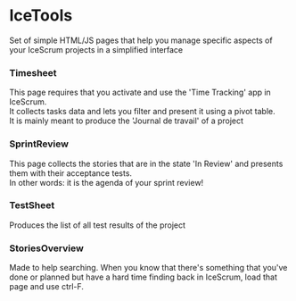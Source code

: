# IceTools
Set of simple HTML/JS pages that help you manage specific aspects of your IceScrum projects in a simplified interface

### Timesheet

This page requires that you activate and use the 'Time Tracking' app in IceScrum.  
It collects tasks data and lets you filter and present it using a pivot table.  
It is mainly meant to produce the 'Journal de travail' of a project

### SprintReview

This page collects the stories that are in the state 'In Review' and presents them with their acceptance tests.  
In other words: it is the agenda of your sprint review!

### TestSheet

Produces the list of all test results of the project

### StoriesOverview

Made to help searching. When you know that there's something that you've done or planned but have a hard time finding back in IceScrum, load that page and use ctrl-F.
